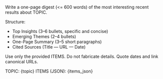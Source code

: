 
Write a one-page digest (<= 600 words) of the most interesting recent results about TOPIC.

Structure:
- Top Insights (3–6 bullets, specific and concise)
- Emerging Themes (2–4 bullets)
- One-Page Summary (3–5 short paragraphs)
- Cited Sources (Title — URL — Date)

Use only the provided ITEMS. Do not fabricate details. Quote dates and link canonical URLs.

TOPIC: {topic}
ITEMS (JSON):
{items_json}
